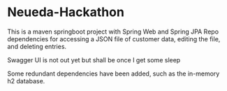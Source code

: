 # Neueda-Hackathon

This is a maven springboot project with Spring Web and Spring JPA Repo dependencies for accessing a JSON file of customer data, editing the file, and deleting entries.

Swagger UI is not out yet but shall be once I get some sleep

Some redundant dependencies have been added, such as the in-memory h2 database.
